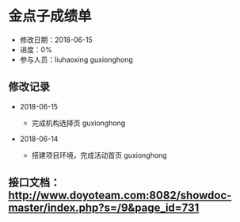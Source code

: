 # 金点子成绩单
- 修改日期：2018-06-15
- 进度：0%  
- 参与人员：liuhaoxing guxionghong 

## 修改记录
- 2018-06-15
  * 完成机构选择页 guxionghong

- 2018-06-14
  * 搭建项目环境，完成活动首页 guxionghong


## 接口文档： http://www.doyoteam.com:8082/showdoc-master/index.php?s=/9&page_id=731